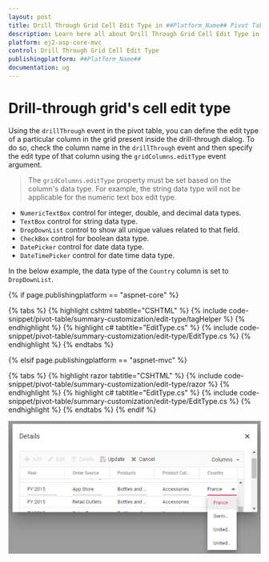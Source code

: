 ```yaml
---
layout: post
title: Drill Through Grid Cell Edit Type in ##Platform_Name## Pivot Table Component
description: Learn here all about Drill Through Grid Cell Edit Type in Syncfusion ##Platform_Name## Pivot Table component and more.
platform: ej2-asp-core-mvc
control: Drill Through Grid Cell Edit Type
publishingplatform: ##Platform_Name##
documentation: ug
---
```


# Drill-through grid's cell edit type

Using the `drillThrough` event in the pivot table, you can define the edit type of a particular column in the grid present inside the drill-through dialog. To do so, check the column name in the `drillThrough` event and then specify the edit type of that column using the `gridColumns.editType` event argument.

> The `gridColumns.editType` property must be set based on the column's data type. For example, the string data type will not be applicable for the numeric text box edit type.

* `NumericTextBox` control for integer, double, and decimal data types.
* `TextBox` control for string data type.
* `DropDownList` control to show all unique values related to that field.
* `CheckBox` control for boolean data type.
* `DatePicker` control for date data type.
* `DateTimePicker` control for date time data type.

In the below example, the data type of the `Country` column is set to `DropDownList`.

{% if page.publishingplatform == "aspnet-core" %}

{% tabs %}
{% highlight cshtml tabtitle="CSHTML" %}
{% include code-snippet/pivot-table/summary-customization/edit-type/tagHelper %}
{% endhighlight %}
{% highlight c# tabtitle="EditType.cs" %}
{% include code-snippet/pivot-table/summary-customization/edit-type/EditType.cs %}
{% endhighlight %}
{% endtabs %}

{% elsif page.publishingplatform == "aspnet-mvc" %}

{% tabs %}
{% highlight razor tabtitle="CSHTML" %}
{% include code-snippet/pivot-table/summary-customization/edit-type/razor %}
{% endhighlight %}
{% highlight c# tabtitle="EditType.cs" %}
{% include code-snippet/pivot-table/summary-customization/edit-type/EditType.cs %}
{% endhighlight %}
{% endtabs %}
{% endif %}



![output](../images/edit-type.png)